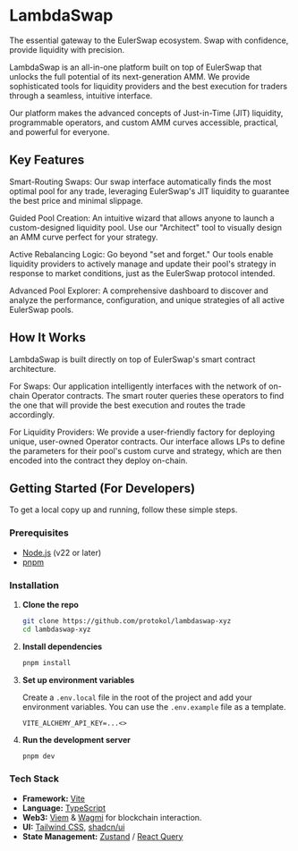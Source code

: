 # LambdaSwap

The essential gateway to the EulerSwap ecosystem. Swap with confidence, provide liquidity with precision.

LambdaSwap is an all-in-one platform built on top of EulerSwap that unlocks the full potential of its next-generation AMM. We provide sophisticated tools for liquidity providers and the best execution for traders through a seamless, intuitive interface.

Our platform makes the advanced concepts of Just-in-Time (JIT) liquidity, programmable operators, and custom AMM curves accessible, practical, and powerful for everyone.

## Key Features

Smart-Routing Swaps: Our swap interface automatically finds the most optimal pool for any trade, leveraging EulerSwap's JIT liquidity to guarantee the best price and minimal slippage.

Guided Pool Creation: An intuitive wizard that allows anyone to launch a custom-designed liquidity pool. Use our "Architect" tool to visually design an AMM curve perfect for your strategy.

Active Rebalancing Logic: Go beyond "set and forget." Our tools enable liquidity providers to actively manage and update their pool's strategy in response to market conditions, just as the EulerSwap protocol intended.

Advanced Pool Explorer: A comprehensive dashboard to discover and analyze the performance, configuration, and unique strategies of all active EulerSwap pools.

## How It Works

LambdaSwap is built directly on top of EulerSwap's smart contract architecture.

For Swaps: Our application intelligently interfaces with the network of on-chain Operator contracts. The smart router queries these operators to find the one that will provide the best execution and routes the trade accordingly.

For Liquidity Providers: We provide a user-friendly factory for deploying unique, user-owned Operator contracts. Our interface allows LPs to define the parameters for their pool's custom curve and strategy, which are then encoded into the contract they deploy on-chain.

## Getting Started (For Developers)

To get a local copy up and running, follow these simple steps.

### Prerequisites

- [Node.js](https://nodejs.org/) (v22 or later)
- [pnpm](https://pnpm.io/)

### Installation

1. **Clone the repo**

   ```sh
   git clone https://github.com/protokol/lambdaswap-xyz
   cd lambdaswap-xyz
   ```

2. **Install dependencies**

   ```sh
   pnpm install
   ```

3. **Set up environment variables**

   Create a `.env.local` file in the root of the project and add your environment variables. You can use the `.env.example` file as a template.

   ```
   VITE_ALCHEMY_API_KEY=...<>
   ```

4. **Run the development server**
   ```sh
   pnpm dev
   ```

### Tech Stack

- **Framework:** [Vite](https://vitejs.dev/)
- **Language:** [TypeScript](https://www.typescriptlang.org/)
- **Web3:** [Viem](https://viem.sh/) & [Wagmi](https://wagmi.sh/) for blockchain interaction.
- **UI:** [Tailwind CSS](https://tailwindcss.com/), [shadcn/ui](https://ui.shadcn.com/)
- **State Management:** [Zustand](https://zustand-demo.pmnd.rs/) / [React Query](https://tanstack.com/query/v4)
